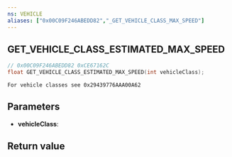 ```yaml
---
ns: VEHICLE
aliases: ["0x00C09F246ABEDD82","_GET_VEHICLE_CLASS_MAX_SPEED"]
---
```

## GET_VEHICLE_CLASS_ESTIMATED_MAX_SPEED

```c
// 0x00C09F246ABEDD82 0xCE67162C
float GET_VEHICLE_CLASS_ESTIMATED_MAX_SPEED(int vehicleClass);
```

```
For vehicle classes see 0x29439776AAA00A62
```

## Parameters
* **vehicleClass**: 

## Return value
